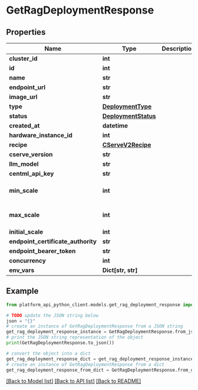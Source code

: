 # GetRagDeploymentResponse


## Properties

Name | Type | Description | Notes
------------ | ------------- | ------------- | -------------
**cluster_id** | **int** |  | 
**id** | **int** |  | 
**name** | **str** |  | 
**endpoint_url** | **str** |  | 
**image_url** | **str** |  | [optional] 
**type** | [**DeploymentType**](DeploymentType.md) |  | 
**status** | [**DeploymentStatus**](DeploymentStatus.md) |  | 
**created_at** | **datetime** |  | 
**hardware_instance_id** | **int** |  | 
**recipe** | [**CServeV2Recipe**](CServeV2Recipe.md) |  | 
**cserve_version** | **str** |  | [optional] 
**llm_model** | **str** |  | 
**centml_api_key** | **str** |  | 
**min_scale** | **int** |  | [optional] [default to 1]
**max_scale** | **int** |  | [optional] [default to 1]
**initial_scale** | **int** |  | [optional] 
**endpoint_certificate_authority** | **str** |  | [optional] 
**endpoint_bearer_token** | **str** |  | [optional] 
**concurrency** | **int** |  | [optional] 
**env_vars** | **Dict[str, str]** |  | [optional] 

## Example

```python
from platform_api_python_client.models.get_rag_deployment_response import GetRagDeploymentResponse

# TODO update the JSON string below
json = "{}"
# create an instance of GetRagDeploymentResponse from a JSON string
get_rag_deployment_response_instance = GetRagDeploymentResponse.from_json(json)
# print the JSON string representation of the object
print(GetRagDeploymentResponse.to_json())

# convert the object into a dict
get_rag_deployment_response_dict = get_rag_deployment_response_instance.to_dict()
# create an instance of GetRagDeploymentResponse from a dict
get_rag_deployment_response_from_dict = GetRagDeploymentResponse.from_dict(get_rag_deployment_response_dict)
```
[[Back to Model list]](../README.md#documentation-for-models) [[Back to API list]](../README.md#documentation-for-api-endpoints) [[Back to README]](../README.md)


